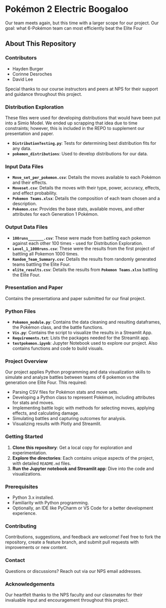 # Pokémon 2 Electric Boogaloo

Our team meets again, but this time with a larger scope for our project. Our goal: what 6-Pokémon team can most efficiently beat the Elite Four

## About This Repository

### Contributors

- Hayden Burger
- Corinne Desroches
- David Lee

Special thanks to our course instructors and peers at NPS for their support and guidance throughout this project.

### Distribution Exploration

These files were used for developing distributions that would have been put into a Simio Model. We ended up scrapping that idea due to time constraints; however, this is included in the REPO to supplement our presentation and paper.

- **`DistributionTesting.py`**: Tests for determining best distribution fits for any data.
- **`pokemon_distributions`**: Used to develop distributions for our data.

### Input Data Files

- **`Move_set_per_pokemon.csv`**: Details the moves available to each Pokémon and their effects.
- **`Moveset.csv`**: Details the moves with their type, power, accuracy, effects, and effect probability.
- **`Pokemon Teams.xlsx`**: Details the composition of each team chosen and a description.
- **`Pokemon.csv`**: Provides the base stats, available moves, and other attributes for each Generation 1 Pokémon.

### Output Data Files

- **`100runs_______.csv`**: These were made from battling each pokemon against each other 100 times - used for Distribution Exploration.
- **`Level_1_1000runs.csv`**: These were the results from the first project of battling all Pokemon 1000 times.
- **`Random_Team_Summary.csv`**: Details the results from randomly generated teams battling the Elite Four.
- **`elite_results.csv`**: Details the results from **`Pokemon Teams.xlsx`** battling the Elite Four.

### Presentation and Paper

Contains the presentationa and paper submitted for our final project.

### Python Files

- **`Pokemon_module.py`**: Contains the data cleaning and resulting dataframes, the Pokémon class, and the battle functions.
- **`Vis.py`**: Contains the script to visualize the results in a Streamlit App.
- **`Requirements.txt`**: Lists the packages needed for the Streamlit app.
- **`testpokemon.ipynb`**: Jupyter Notebook used to explore our project. Also contains functions and code to build visuals.

### Project Overview

Our project applies Python programming and data visualization skills to simulate and analyze battles between teams of 6 pokemon vs the generation one Elite Four. This required:

- Parsing CSV files for Pokémon stats and move sets.
- Developing a Python class to represent Pokémon, including attributes for stats and moves.
- Implementing battle logic with methods for selecting moves, applying effects, and calculating damage.
- Simulating battles and capturing outcomes for analysis.
- Visualizing results with Plotly and Streamlit.

### Getting Started

1. **Clone this repository**: Get a local copy for exploration and experimentation.
2. **Explore the directories**: Each contains unique aspects of the project, with detailed `README.md` files.
3. **Run the Jupyter notebook and Streamlit app**: Dive into the code and visualizations.

### Prerequisites

- Python 3.x installed.
- Familiarity with Python programming.
- Optionally, an IDE like PyCharm or VS Code for a better development experience.

### Contributing

Contributions, suggestions, and feedback are welcome! Feel free to fork the repository, create a feature branch, and submit pull requests with improvements or new content.

### Contact

Questions or discussions? Reach out via our NPS email addresses.

### Acknowledgements

Our heartfelt thanks to the NPS faculty and our classmates for their invaluable input and encouragement throughout this project.
